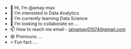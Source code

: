 - 👋 Hi, I’m @amay-max
- 👀 I’m interested in Data Analytics
- 🌱 I’m currently learning Data Science
- 💞️ I’m looking to collaborate on ...
- 📫 How to reach me email - jainamay01074@gmail.com
- 😄 Pronouns: ...
- ⚡ Fun fact: ...

<!---
amay-max/amay-max is a ✨ special ✨ repository because its `README.md` (this file) appears on your GitHub profile.
You can click the Preview link to take a look at your changes.
--->

